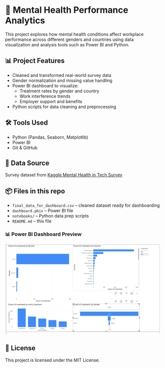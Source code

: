 # 🧠 Mental Health Performance Analytics

This project explores how mental health conditions affect workplace performance across different genders and countries using data visualization and analysis tools such as Power BI and Python.

## 📊 Project Features

- Cleaned and transformed real-world survey data
- Gender normalization and missing value handling
- Power BI dashboard to visualize:
  - Treatment rates by gender and country
  - Work interference trends
  - Employer support and benefits
- Python scripts for data cleaning and preprocessing

## 🛠 Tools Used

- Python (Pandas, Seaborn, Matplotlib)
- Power BI
- Git & GitHub

## 📁 Data Source

Survey dataset from [Kaggle Mental Health in Tech Survey](https://www.kaggle.com/datasets/osmi/mental-health-in-tech-survey)

## 📦 Files in this repo

- `final_data_for_dashboard.csv` – cleaned dataset ready for dashboarding
- `dashboard.pbix` – Power BI file
- `notebooks/` – Python data prep scripts
- `README.md` – this file

### 📊 Power BI Dashboard Preview

![Power BI Dashboard](Screenshot%202025-07-09%20at%2011.41.43%20AM.png)

## 📜 License

This project is licensed under the MIT License.

